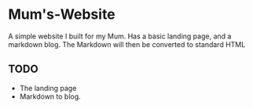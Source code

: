 # Mum's-Website

A simple website I built for my Mum. Has a basic landing page, and a markdown blog. The Markdown will then be converted to standard HTML


## TODO

 * The landing page
 * Markdown to blog.
